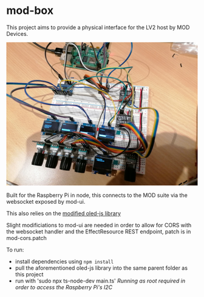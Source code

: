 # mod-box 
This project aims to provide a physical interface for the LV2 host by MOD Devices.

![rough photo](https://raw.githubusercontent.com/justinjxzhang/mod-box/main/mod-box-rough.jpg)

Built for the Raspberry Pi in node, this connects to the MOD suite via the websocket exposed by mod-ui. 

This also relies on the [modified oled-js library](https://github.com/justinjxzhang/oled-js)

Slight modificiations to mod-ui are needed in order to allow for CORS with the websocket handler and the EffectResource REST endpoint, patch is in mod-cors.patch

To run:
* install dependencies using `npm install`
* pull the aforementioned oled-js library into the same parent folder as this project
* run with 'sudo npx ts-node-dev main.ts' *Running as root required in order to access the Raspberry Pi's I2C*

